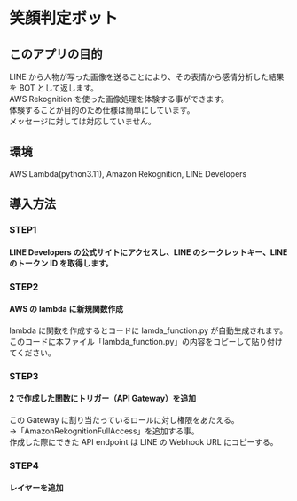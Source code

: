 # 笑顔判定ボット

## このアプリの目的

LINE から人物が写った画像を送ることにより、その表情から感情分析した結果を BOT として返します。<br>
AWS Rekognition を使った画像処理を体験する事ができます。<br>
体験することが目的のため仕様は簡単にしています。<br>
メッセージに対しては対応していません。<br>

## 環境

AWS Lambda(python3.11), Amazon Rekognition,
LINE Developers

## 導入方法

### STEP1

#### LINE Developers の公式サイトにアクセスし、LINE のシークレットキー、LINE のトークン ID を取得します。

### STEP2

#### AWS の lambda に新規関数作成

lambda に関数を作成するとコードに lamda_function.py が自動生成されます。
このコードに本ファイル「lambda_function.py」の内容をコピーして貼り付けてください。

### STEP3

#### 2 で作成した関数にトリガー（API Gateway）を追加

この Gateway に割り当たっているロールに対し権限をあたえる。<br>
→「AmazonRekognitionFullAccess」を追加する事。
<br>
作成した際にできた API endpoint は LINE の Webhook URL にコピーする。

### STEP4

#### レイヤーを追加
